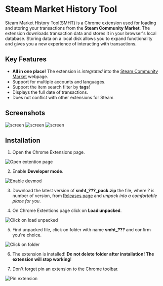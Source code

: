 # Steam Market History Tool
Steam Market History Tool(SMHT) is a Chrome extension used for loading and storing your transactions from the **Steam Community Market**. 
The extension downloads transaction data and stores it in your browser's local database. Storing data on a local disk allows you to expand functionality and gives you a new experience of interacting with transactions.

## Key Features
+ **All in one place!** The extension is *integrated* into the [Steam Community Market](https://steamcommunity.com/market/) webpage.
+ Support for multiple accounts and languages.
+ Support the item search filter by **tags**!
+ Displays the full date of transactions.
+ Does not conflict with other extensions for Steam.

## Screenshots
![screen](images/smht_s2.png)
![screen](images/smht_s3.png)
![screen](images/smht_s1.png)

## Installation
1. Open the Chrome Extensions page.

![Open extention page](images/readme_s1.png)

2. Enable **Developer mode**.

![Enable devmod](images/readme_s2.png)

3. Download the latest version of **smht_???_pack.zip** the file, where ? is number of version, from [Releases page](https://github.com/MaxsonDev/Steam-Market-History-Tool/releases) and *unpack into a comfortable place for you*.

4. On Chrome Extentions page click on **Load unpacked**.

![Click on load unpacked](images/readme_s6.png)

5. Find unpacked file, click on folder with name **smht_???** and confirm you're choice.

![Click on folder](images/readme_s7.png)

6. The extension is installed! **Do not delete folder after installation! The extension will stop working!**

7. Don't forget pin an extension to the Chrome toolbar.

![Pin extension](images/readme_s8.png)
